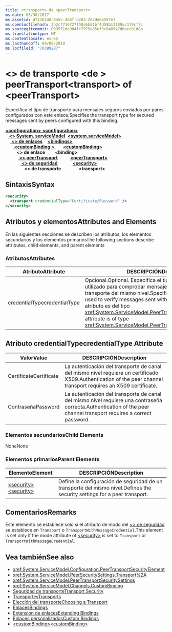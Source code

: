 ```yaml
---
title: <transport> de <peerTransport>
ms.date: 03/30/2017
ms.assetid: d7116240-845c-4b6f-b203-262de6b597ef
ms.openlocfilehash: 3b2c7716727f58abb81bf4d58b13189ac170cf7c
ms.sourcegitcommit: 093571de904fc7979e85ef3c048547d0accb1d8a
ms.translationtype: MT
ms.contentlocale: es-ES
ms.lasthandoff: 09/06/2019
ms.locfileid: "70399287"
---
```

# <a name="transport-of-peertransport"></a><span data-ttu-id="6143d-102">\<> de transporte \<de > peerTransport</span><span class="sxs-lookup"><span data-stu-id="6143d-102">\<transport> of \<peerTransport></span></span>
<span data-ttu-id="6143d-103">Especifica el tipo de transporte para mensajes seguros enviados por pares configurados con este enlace.</span><span class="sxs-lookup"><span data-stu-id="6143d-103">Specifies the transport type for secured messages sent by peers configured with this binding.</span></span>  
  
<span data-ttu-id="6143d-104">[ **\<configuration>** ](../configuration-element.md)</span><span class="sxs-lookup"><span data-stu-id="6143d-104">[**\<configuration>**](../configuration-element.md)</span></span>\
<span data-ttu-id="6143d-105">&nbsp;&nbsp;[ **\<> System. serviceModel**](system-servicemodel.md)</span><span class="sxs-lookup"><span data-stu-id="6143d-105">&nbsp;&nbsp;[**\<system.serviceModel>**](system-servicemodel.md)</span></span>\
<span data-ttu-id="6143d-106">&nbsp;&nbsp;&nbsp;&nbsp;[ **\<> de enlaces**](bindings.md)</span><span class="sxs-lookup"><span data-stu-id="6143d-106">&nbsp;&nbsp;&nbsp;&nbsp;[**\<bindings>**](bindings.md)</span></span>\
<span data-ttu-id="6143d-107">&nbsp;&nbsp;&nbsp;&nbsp;&nbsp;&nbsp;[ **\<customBinding >** ](custombinding.md)</span><span class="sxs-lookup"><span data-stu-id="6143d-107">&nbsp;&nbsp;&nbsp;&nbsp;&nbsp;&nbsp;[**\<customBinding>**](custombinding.md)</span></span>\
<span data-ttu-id="6143d-108">&nbsp;&nbsp;&nbsp;&nbsp;&nbsp;&nbsp;&nbsp;&nbsp; **\<> de enlace**</span><span class="sxs-lookup"><span data-stu-id="6143d-108">&nbsp;&nbsp;&nbsp;&nbsp;&nbsp;&nbsp;&nbsp;&nbsp;**\<binding>**</span></span>\
<span data-ttu-id="6143d-109">&nbsp;&nbsp;&nbsp;&nbsp;&nbsp;&nbsp;&nbsp;&nbsp;&nbsp;&nbsp;[ **\<> peerTransport**](peertransport.md)</span><span class="sxs-lookup"><span data-stu-id="6143d-109">&nbsp;&nbsp;&nbsp;&nbsp;&nbsp;&nbsp;&nbsp;&nbsp;&nbsp;&nbsp;[**\<peerTransport>**](peertransport.md)</span></span>\
<span data-ttu-id="6143d-110">&nbsp;&nbsp;&nbsp;&nbsp;&nbsp;&nbsp;&nbsp;&nbsp;&nbsp;&nbsp;&nbsp;&nbsp;[ **\<> de seguridad**](security-of-peertransport.md)</span><span class="sxs-lookup"><span data-stu-id="6143d-110">&nbsp;&nbsp;&nbsp;&nbsp;&nbsp;&nbsp;&nbsp;&nbsp;&nbsp;&nbsp;&nbsp;&nbsp;[**\<security>**](security-of-peertransport.md)</span></span>\
<span data-ttu-id="6143d-111">&nbsp;&nbsp;&nbsp;&nbsp;&nbsp;&nbsp;&nbsp;&nbsp;&nbsp;&nbsp;&nbsp;&nbsp;&nbsp;&nbsp; **\<> de transporte**</span><span class="sxs-lookup"><span data-stu-id="6143d-111">&nbsp;&nbsp;&nbsp;&nbsp;&nbsp;&nbsp;&nbsp;&nbsp;&nbsp;&nbsp;&nbsp;&nbsp;&nbsp;&nbsp;**\<transport>**</span></span>  
  
## <a name="syntax"></a><span data-ttu-id="6143d-112">Sintaxis</span><span class="sxs-lookup"><span data-stu-id="6143d-112">Syntax</span></span>  
  
```xml  
<security>
  <transport credentialType="Certificate/Password" />
</security>
```  
  
## <a name="attributes-and-elements"></a><span data-ttu-id="6143d-113">Atributos y elementos</span><span class="sxs-lookup"><span data-stu-id="6143d-113">Attributes and Elements</span></span>  
 <span data-ttu-id="6143d-114">En las siguientes secciones se describen los atributos, los elementos secundarios y los elementos primarios</span><span class="sxs-lookup"><span data-stu-id="6143d-114">The following sections describe attributes, child elements, and parent elements</span></span>  
  
### <a name="attributes"></a><span data-ttu-id="6143d-115">Atributos</span><span class="sxs-lookup"><span data-stu-id="6143d-115">Attributes</span></span>  
  
|<span data-ttu-id="6143d-116">Atributo</span><span class="sxs-lookup"><span data-stu-id="6143d-116">Attribute</span></span>|<span data-ttu-id="6143d-117">DESCRIPCIÓN</span><span class="sxs-lookup"><span data-stu-id="6143d-117">Description</span></span>|  
|---------------|-----------------|  
|<span data-ttu-id="6143d-118">credentialType</span><span class="sxs-lookup"><span data-stu-id="6143d-118">credentialType</span></span>|<span data-ttu-id="6143d-119">Opcional.</span><span class="sxs-lookup"><span data-stu-id="6143d-119">Optional.</span></span> <span data-ttu-id="6143d-120">Especifica el tipo de credenciales utilizado para comprobar mensajes enviados con el transporte del mismo nivel.</span><span class="sxs-lookup"><span data-stu-id="6143d-120">Specifies the type of credentials used to verify messages sent with the peer transport.</span></span> <span data-ttu-id="6143d-121">Este atributo es del tipo <xref:System.ServiceModel.PeerTransportCredentialType>.</span><span class="sxs-lookup"><span data-stu-id="6143d-121">This attribute is of type <xref:System.ServiceModel.PeerTransportCredentialType>.</span></span>|  
  
## <a name="credentialtype-attribute"></a><span data-ttu-id="6143d-122">Atributo credentialType</span><span class="sxs-lookup"><span data-stu-id="6143d-122">credentialType Attribute</span></span>  
  
|<span data-ttu-id="6143d-123">Valor</span><span class="sxs-lookup"><span data-stu-id="6143d-123">Value</span></span>|<span data-ttu-id="6143d-124">DESCRIPCIÓN</span><span class="sxs-lookup"><span data-stu-id="6143d-124">Description</span></span>|  
|-----------|-----------------|  
|<span data-ttu-id="6143d-125">Certificate</span><span class="sxs-lookup"><span data-stu-id="6143d-125">Certificate</span></span>|<span data-ttu-id="6143d-126">La autenticación del transporte de canal del mismo nivel requiere un certificado X509.</span><span class="sxs-lookup"><span data-stu-id="6143d-126">Authentication of the peer channel transport requires an X509 certificate.</span></span>|  
|<span data-ttu-id="6143d-127">Contraseña</span><span class="sxs-lookup"><span data-stu-id="6143d-127">Password</span></span>|<span data-ttu-id="6143d-128">La autenticación del transporte de canal del mismo nivel requiere una contraseña correcta.</span><span class="sxs-lookup"><span data-stu-id="6143d-128">Authentication of the peer channel transport requires a correct password.</span></span>|  
  
### <a name="child-elements"></a><span data-ttu-id="6143d-129">Elementos secundarios</span><span class="sxs-lookup"><span data-stu-id="6143d-129">Child Elements</span></span>  
 <span data-ttu-id="6143d-130">None</span><span class="sxs-lookup"><span data-stu-id="6143d-130">None</span></span>  
  
### <a name="parent-elements"></a><span data-ttu-id="6143d-131">Elementos primarios</span><span class="sxs-lookup"><span data-stu-id="6143d-131">Parent Elements</span></span>  
  
|<span data-ttu-id="6143d-132">Elemento</span><span class="sxs-lookup"><span data-stu-id="6143d-132">Element</span></span>|<span data-ttu-id="6143d-133">DESCRIPCIÓN</span><span class="sxs-lookup"><span data-stu-id="6143d-133">Description</span></span>|  
|-------------|-----------------|  
|[<span data-ttu-id="6143d-134">\<security></span><span class="sxs-lookup"><span data-stu-id="6143d-134">\<security></span></span>](security-of-peertransport.md)|<span data-ttu-id="6143d-135">Define la configuración de seguridad de un transporte del mismo nivel.</span><span class="sxs-lookup"><span data-stu-id="6143d-135">Defines the security settings for a peer transport.</span></span>|  
  
## <a name="remarks"></a><span data-ttu-id="6143d-136">Comentarios</span><span class="sxs-lookup"><span data-stu-id="6143d-136">Remarks</span></span>  
 <span data-ttu-id="6143d-137">Este elemento se establece solo si el atributo de modo del [ \<> de seguridad](security-of-peertransport.md) se establece en `Transport` o `TransportWithMessageCredential`.</span><span class="sxs-lookup"><span data-stu-id="6143d-137">This element is set only if the mode attribute of [\<security>](security-of-peertransport.md) is set to `Transport` or `TransportWithMessageCredential`.</span></span>  
  
## <a name="see-also"></a><span data-ttu-id="6143d-138">Vea también</span><span class="sxs-lookup"><span data-stu-id="6143d-138">See also</span></span>

- <xref:System.ServiceModel.Configuration.PeerTransportSecurityElement>
- <xref:System.ServiceModel.PeerSecuritySettings.Transport%2A>
- <xref:System.ServiceModel.PeerTransportSecuritySettings>
- <xref:System.ServiceModel.Channels.CustomBinding>
- [<span data-ttu-id="6143d-139">Seguridad de transporte</span><span class="sxs-lookup"><span data-stu-id="6143d-139">Transport Security</span></span>](../../../wcf/feature-details/transport-security.md)
- [<span data-ttu-id="6143d-140">Transportes</span><span class="sxs-lookup"><span data-stu-id="6143d-140">Transports</span></span>](../../../wcf/feature-details/transports.md)
- [<span data-ttu-id="6143d-141">Elección del transporte</span><span class="sxs-lookup"><span data-stu-id="6143d-141">Choosing a Transport</span></span>](../../../wcf/feature-details/choosing-a-transport.md)
- [<span data-ttu-id="6143d-142">Enlaces</span><span class="sxs-lookup"><span data-stu-id="6143d-142">Bindings</span></span>](../../../wcf/bindings.md)
- [<span data-ttu-id="6143d-143">Extensión de enlaces</span><span class="sxs-lookup"><span data-stu-id="6143d-143">Extending Bindings</span></span>](../../../wcf/extending/extending-bindings.md)
- [<span data-ttu-id="6143d-144">Enlaces personalizados</span><span class="sxs-lookup"><span data-stu-id="6143d-144">Custom Bindings</span></span>](../../../wcf/extending/custom-bindings.md)
- [<span data-ttu-id="6143d-145">\<customBinding></span><span class="sxs-lookup"><span data-stu-id="6143d-145">\<customBinding></span></span>](custombinding.md)

